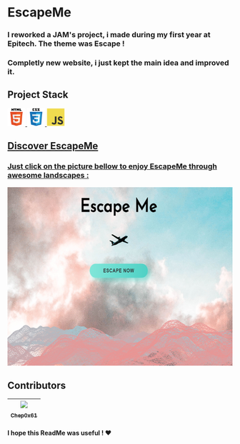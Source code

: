 # EscapeMe

### I reworked a JAM's project, i made during my first year at Epitech. The theme was Escape !
### Completly new website, i just kept the main idea and improved it.

## Project Stack

<a href="https://www.w3.org/html/" target="_blank" rel="noreferrer"> <img src="https://raw.githubusercontent.com/devicons/devicon/master/icons/html5/html5-original-wordmark.svg" alt="html5" width="40" height="40"/> </a> 
<a href="https://www.w3schools.com/css/" target="_blank" rel="noreferrer"> <img src="https://raw.githubusercontent.com/devicons/devicon/master/icons/css3/css3-original-wordmark.svg" alt="css3" width="40" height="40"/> </a>
<a href="https://developer.mozilla.org/en-US/docs/Web/JavaScript" target="_blank" rel="noreferrer"> <img src="https://raw.githubusercontent.com/devicons/devicon/master/icons/javascript/javascript-original.svg" alt="javascript" width="40" height="40"/>

## Discover EscapeMe

### Just click on the picture bellow to enjoy EscapeMe through awesome landscapes :

<a href="https://chep0x61.github.io/EscapeMe/" target="_blank" rel="noreferrer"> <img src="https://github.com/Chep0x61/EscapeMe/blob/main/.github/assets/escapeme.png?raw=true" alt="EscapeMeMainPage" width="600" height="400"/> </a>

## Contributors

| [<img src="https://github.com/Chep0x61.png?size=85" width=85><br><sub>Chep0x61</sub>](https://github.com/Chep0x61) 
| :---:

#### I hope this ReadMe was useful ! :heart:
